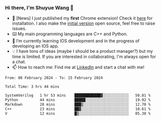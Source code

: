 ### Hi there, I'm Shuyue Wang 👋

- 🎉 [News] I just published my **first** Chrome extension! Check it [here](https://chrome.google.com/webstore/detail/aiofdhjednbbfajbcpmgbblpljncfnkh) for installation. I also make the [initial version](https://github.com/wangsy503/PennCalendar) open source, feel free to raise issues.
- ⌨️ My main programming languages are C++ and Python.
- 🌱 I’m currently learning IOS development and in the progress of developing an IOS app.
- 💡 I have tons of ideas (maybe I should be a product manager?) but my time is limited. If you are interested in collaborating, I'm always open for a chat.
- 📫 How to reach me: Find me at [LinkedIn](https://www.linkedin.com/in/shuyuew/) and start a chat with me!

<!--
**wangsy503/wangsy503** is a ✨ _special_ ✨ repository because its `README.md` (this file) appears on your GitHub profile.

Here are some ideas to get you started:

- 🔭 I’m currently working on ...
- 🌱 I’m currently learning ...
- 👯 I’m looking to collaborate on ...
- 🤔 I’m looking for help with ...
- 💬 Ask me about ...
- 📫 How to reach me: ...
- 😄 Pronouns: ...
- ⚡ Fun fact: ...
-->
<!--START_SECTION:waka-->

```txt
From: 08 February 2024 - To: 15 February 2024

Total Time: 3 hrs 44 mins

SystemVerilog   1 hr 53 mins    ████████████▓░░░░░░░░░░░░   50.81 %
Python          44 mins         █████░░░░░░░░░░░░░░░░░░░░   19.92 %
Markdown        28 mins         ███▒░░░░░░░░░░░░░░░░░░░░░   12.70 %
C++             23 mins         ██▓░░░░░░░░░░░░░░░░░░░░░░   10.61 %
V               12 mins         █▒░░░░░░░░░░░░░░░░░░░░░░░   05.38 %
```

<!--END_SECTION:waka-->
